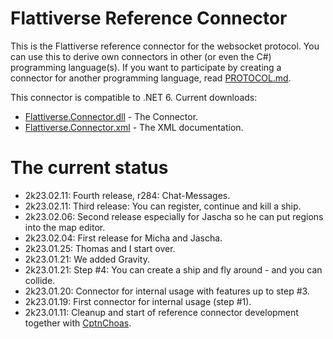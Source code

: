 # Flattiverse Reference Connector

This is the Flattiverse reference connector for the websocket protocol. You can use this to derive own connectors in other (or even the C#) programming language(s). If you want to participate by creating a connector for another programming language, read [PROTOCOL.md](PROTOCOL.md).

This connector is compatible to .NET 6. Current downloads:

* [Flattiverse.Connector.dll](Flattiverse.Connector.dll) - The Connector.
* [Flattiverse.Connector.xml](Flattiverse.Connector.xml) - The XML documentation.

# The current status

* 2k23.02.11: Fourth release, r284: Chat-Messages.
* 2k23.02.11: Third release: You can register, continue and kill a ship.
* 2k23.02.06: Second release especially for Jascha so he can put regions into the map editor.
* 2k23.02.04: First release for Micha and Jascha.
* 2k23.01.25: Thomas and I start over.
* 2k23.01.21: We added Gravity.
* 2k23.01.21: Step #4: You can create a ship and fly around - and you can collide.
* 2k23.01.20: Connector for internal usage with features up to step #3.
* 2k23.01.19: First connector for internal usage (step #1).
* 2k23.01.11: Cleanup and start of reference connector development together with [CptnChoas](https://www.github.com/CptnChoas).
